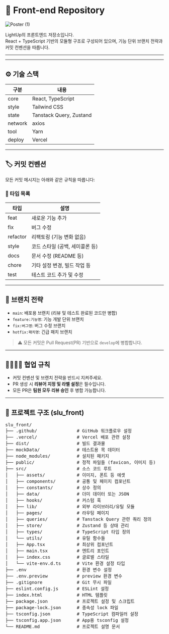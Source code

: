 # 🧩 Front-end Repository
![Poster (1)](https://github.com/user-attachments/assets/1f63860c-de92-412c-9938-6dfa530a7273)

LightUp의 프론트엔드 저장소입니다.  
React + TypeScript 기반의 모듈형 구조로 구성되어 있으며, 기능 단위 브랜치 전략과 커밋 컨벤션을 따릅니다.

---
--- 
## ⚙️ 기술 스택

| 구분     | 내용                                 |
|----------|--------------------------------------|
| core     | React, TypeScript                   |
| style    | Tailwind CSS                        |
| state    | Tanstack Query, Zustand             |
| network  | axios                                |
| tool     | Yarn                                 |
| deploy   | Vercel                 |

---

## 🏷️ 커밋 컨벤션

모든 커밋 메시지는 아래와 같은 규칙을 따릅니다:
### 🎯 타입 목록

| 타입     | 설명                             |
|----------|----------------------------------|
| feat     | 새로운 기능 추가                 |
| fix      | 버그 수정                        |
| refactor | 리팩토링 (기능 변화 없음)        |
| style    | 코드 스타일 (공백, 세미콜론 등)  |
| docs     | 문서 수정 (README 등)            |
| chore    | 기타 설정 변경, 빌드 작업 등     |
| test     | 테스트 코드 추가 및 수정         |

---

## 🌿 브랜치 전략

- `main`: 배포용 브랜치 (리뷰 및 테스트 완료된 코드만 병합)
- `feature:기능명`: 기능 개발 단위 브랜치
- `fix:버그명`: 버그 수정 브랜치
- `hotfix:패치명`: 긴급 패치 브랜치

> ⚠️ 모든 커밋은 Pull Request(PR) 기반으로 `develop`에 병합합니다.

---

## 👨‍👩‍👧‍👦 협업 규칙

- 커밋 컨벤션 및 브랜치 전략을 반드시 지켜주세요.
- PR 생성 시 **리뷰어 지정 및 라벨 설정**은 필수입니다.
- 모든 PR은 **팀원 모두 리뷰 승인** 후 병합 가능합니다.

---

## 📁 프로젝트 구조 (slu_front)

<pre>
slu_front/
├── .github/               # GitHub 워크플로우 설정
├── .vercel/               # Vercel 배포 관련 설정
├── dist/                  # 빌드 결과물
├── mockData/              # 테스트용 목 데이터
├── node_modules/          # 설치된 패키지
├── public/                # 정적 파일들 (favicon, 이미지 등)
├── src/                   # 소스 코드 루트
│   ├── assets/            # 이미지, 폰트 등 에셋
│   ├── components/        # 공통 및 페이지 컴포넌트
│   ├── constants/         # 상수 정의
│   ├── data/              # 더미 데이터 또는 JSON
│   ├── hooks/             # 커스텀 훅
│   ├── lib/               # 외부 라이브러리/유틸 모듈
│   ├── pages/             # 라우팅 페이지
│   ├── queries/           # Tanstack Query 관련 쿼리 정의
│   ├── store/             # Zustand 등 상태 관리
│   ├── types/             # TypeScript 타입 정의
│   └── utils/             # 유틸 함수들
│   ├── App.tsx            # 최상위 컴포넌트
│   ├── main.tsx           # 엔트리 포인트
│   ├── index.css          # 글로벌 스타일
│   └── vite-env.d.ts      # Vite 환경 설정 타입
├── .env                   # 환경 변수 설정
├── .env.preview           # preview 환경 변수
├── .gitignore             # Git 무시 파일
├── eslint.config.js       # ESLint 설정
├── index.html             # HTML 템플릿
├── package.json           # 프로젝트 설정 및 스크립트
├── package-lock.json      # 종속성 lock 파일
├── tsconfig.json          # TypeScript 컴파일러 설정
├── tsconfig.app.json      # App용 tsconfig 설정
└── README.md              # 프로젝트 설명 문서
</pre>



